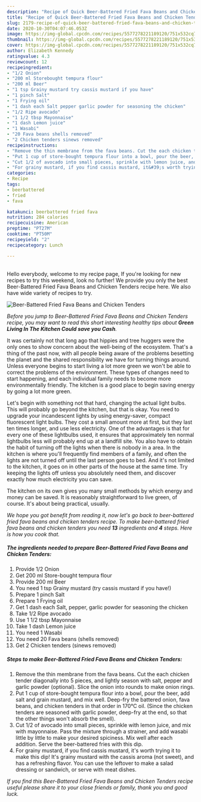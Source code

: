 ```yaml
---
description: "Recipe of Quick Beer-Battered Fried Fava Beans and Chicken Tenders"
title: "Recipe of Quick Beer-Battered Fried Fava Beans and Chicken Tenders"
slug: 2179-recipe-of-quick-beer-battered-fried-fava-beans-and-chicken-tenders
date: 2020-10-30T04:07:46.053Z
image: https://img-global.cpcdn.com/recipes/5577278221189120/751x532cq70/beer-battered-fried-fava-beans-and-chicken-tenders-recipe-main-photo.jpg
thumbnail: https://img-global.cpcdn.com/recipes/5577278221189120/751x532cq70/beer-battered-fried-fava-beans-and-chicken-tenders-recipe-main-photo.jpg
cover: https://img-global.cpcdn.com/recipes/5577278221189120/751x532cq70/beer-battered-fried-fava-beans-and-chicken-tenders-recipe-main-photo.jpg
author: Elizabeth Kennedy
ratingvalue: 4.3
reviewcount: 12
recipeingredient:
- "1/2 Onion"
- "200 ml Storebought tempura flour"
- "200 ml Beer"
- "1 tsp Grainy mustard try cassis mustard if you have"
- "1 pinch Salt"
- "1 Frying oil"
- "1 dash each Salt pepper garlic powder for seasoning the chicken"
- "1/2 Ripe avocado"
- "1 1/2 tbsp Mayonnaise"
- "1 dash Lemon juice"
- "1 Wasabi"
- "20 Fava beans shells removed"
- "2 Chicken tenders sinews removed"
recipeinstructions:
- "Remove the thin membrane from the fava beans. Cut the each chicken tender diagonally into 5 pieces, and lightly season with salt, pepper and garlic powder (optional). Slice the onion into rounds to make onion rings."
- "Put 1 cup of store-bought tempura flour into a bowl, pour the beer, add salt and grain mustard, and mix well. Deep-fry the battered onion, fava beans, and chicken tenders in that order in 170℃ oil. (Since the chicken tenders are seasoned with garlic powder, deep-fry at the end, so that the other things won&#39;t absorb the smell)."
- "Cut 1/2 of avocado into small pieces, sprinkle with lemon juice, and mix with mayonnaise. Pass the mixture through a strainer, and add wasabi little by little to make your desired spiciness. Mix well after each addition. Serve the beer-battered fries with this dip."
- "For grainy mustard, if you find cassis mustard, it&#39;s worth trying it to make this dip! It&#39;s grainy mustard with the cassis aroma (not sweet), and has a refreshing flavor. You can use the leftover to make a salad dressing or sandwich, or serve with meat dishes."
categories:
- Recipe
tags:
- beerbattered
- fried
- fava

katakunci: beerbattered fried fava 
nutrition: 284 calories
recipecuisine: American
preptime: "PT27M"
cooktime: "PT50M"
recipeyield: "2"
recipecategory: Lunch

---
```

<br>
Hello everybody, welcome to my recipe page, If you're looking for new recipes to try this weekend, look no further! We provide you only the best Beer-Battered Fried Fava Beans and Chicken Tenders recipe here. We also have wide variety of recipes to try.
<br>


![Beer-Battered Fried Fava Beans and Chicken Tenders](https://img-global.cpcdn.com/recipes/5577278221189120/751x532cq70/beer-battered-fried-fava-beans-and-chicken-tenders-recipe-main-photo.jpg)

<i>Before you jump to Beer-Battered Fried Fava Beans and Chicken Tenders recipe, you may want to read this short interesting healthy tips about 
<strong>Green Living In The Kitchen Could save you Cash</strong>.</i>
</br>

It was certainly not that long ago that hippies and tree huggers were the only ones to show concern about the well-being of the ecosystem. That's a thing of the past now, with all people being aware of the problems besetting the planet and the shared responsibility we have for turning things around. Unless everyone begins to start living a lot more green we won't be able to correct the problems of the environment. These types of changes need to start happening, and each individual family needs to become more environmentally friendly. The kitchen is a good place to begin saving energy by going a lot more green.

Let's begin with something not that hard, changing the actual light bulbs. This will probably go beyond the kitchen, but that is okay. You need to upgrade your incandescent lights by using energy-saver, compact fluorescent light bulbs. They cost a small amount more at first, but they last ten times longer, and use less electricity. One of the advantages is that for every one of these lightbulbs used, it ensures that approximately ten normal lightbulbs less will probably end up at a landfill site. You also have to obtain the habit of turning off the lights when there is nobody in a area. In the kitchen is where you'll frequently find members of a family, and often the lights are not turned off until the last person goes to bed. And it's not limited to the kitchen, it goes on in other parts of the house at the same time. Try keeping the lights off unless you absolutely need them, and discover exactly how much electricity you can save.

The kitchen on its own gives you many small methods by which energy and money can be saved. It is reasonably straightforward to live green, of course. It's about being practical, usually.


<i>We hope you got benefit from reading it, now let's go back to beer-battered fried fava beans and chicken tenders recipe. To make beer-battered fried fava beans and chicken tenders you need <strong>13</strong> ingredients and <strong>4</strong> steps. Here is how you cook that.
</i>

##### The ingredients needed to prepare Beer-Battered Fried Fava Beans and Chicken Tenders:

1. Provide 1/2 Onion
1. Get 200 ml Store-bought tempura flour
1. Provide 200 ml Beer
1. You need 1 tsp Grainy mustard (try cassis mustard if you have!)
1. Prepare 1 pinch Salt
1. Prepare 1 Frying oil
1. Get 1 dash each Salt, pepper, garlic powder for seasoning the chicken
1. Take 1/2 Ripe avocado
1. Use 1 1/2 tbsp Mayonnaise
1. Take 1 dash Lemon juice
1. You need 1 Wasabi
1. You need 20 Fava beans (shells removed)
1. Get 2 Chicken tenders (sinews removed)


##### Steps to make Beer-Battered Fried Fava Beans and Chicken Tenders:

1. Remove the thin membrane from the fava beans. Cut the each chicken tender diagonally into 5 pieces, and lightly season with salt, pepper and garlic powder (optional). Slice the onion into rounds to make onion rings.
1. Put 1 cup of store-bought tempura flour into a bowl, pour the beer, add salt and grain mustard, and mix well. Deep-fry the battered onion, fava beans, and chicken tenders in that order in 170℃ oil. (Since the chicken tenders are seasoned with garlic powder, deep-fry at the end, so that the other things won&#39;t absorb the smell).
1. Cut 1/2 of avocado into small pieces, sprinkle with lemon juice, and mix with mayonnaise. Pass the mixture through a strainer, and add wasabi little by little to make your desired spiciness. Mix well after each addition. Serve the beer-battered fries with this dip.
1. For grainy mustard, if you find cassis mustard, it&#39;s worth trying it to make this dip! It&#39;s grainy mustard with the cassis aroma (not sweet), and has a refreshing flavor. You can use the leftover to make a salad dressing or sandwich, or serve with meat dishes.


<i>If you find this Beer-Battered Fried Fava Beans and Chicken Tenders recipe useful please share it to your close friends or family, thank you and good luck.</i>
